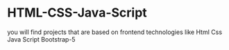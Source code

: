 # HTML-CSS-Java-Script
you will find projects that are based on frontend technologies like Html Css Java Script Bootstrap-5
